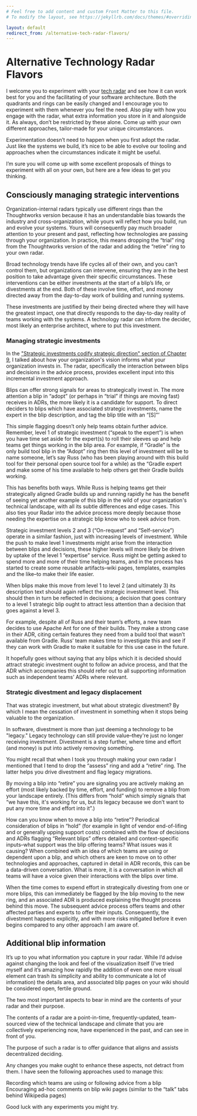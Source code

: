 ```yaml
---
# Feel free to add content and custom Front Matter to this file.
# To modify the layout, see https://jekyllrb.com/docs/themes/#overriding-theme-defaults

layout: default
redirect_from: /alternative-tech-radar-flavors/
---
```

# Alternative Technology Radar Flavors
I welcome you to experiment with your [tech radar](https://github.com/andrewharmellaw/facilitating-software-architecture/tree/main/radar) and see how it can work best for you and the facilitating of your software architecture. Both the quadrants and rings can be easily changed and I encourage you to experiment with them whenever you feel the need. Also play with how you engage with the radar, what extra information you store in it and alongside it. As always, don’t be restricted by these alone.  Come up with your own different approaches, tailor-made for your unique circumstances.
 
Experimentation doesn’t need to happen when you first adopt the radar. Just like the systems we build, it’s nice to be able to evolve our tooling and approaches when the circumstances indicate it might be useful. 

I’m sure you will come up with some excellent proposals of things to experiment with all on your own, but here are a few ideas to get you thinking.  

## Consciously managing strategic interventions
Organization-internal radars typically use different rings than the Thoughtworks version because it has an understandable bias towards the industry and cross-organization, while yours will reflect how you build, run and evolve your systems. Yours will consequently pay much broader attention to your present and past, reflecting how technologies are passing through your organization. In practice, this means dropping the “trial” ring from the Thoughtworks version of the radar and adding the “retire” ring to your own radar.

Broad technology trends have life cycles all of their own, and you can’t control them, but organizations can intervene, ensuring they are in the best position to take advantage given their specific circumstances. These interventions can be either investments at the start of a blip’s life, or divestments at the end. Both of these involve time, effort, and money directed away from the day-to-day work of building and running systems. 

These investments are justified by their being directed where they will have the greatest impact, one that directly responds to the day-to-day reality of teams working with the systems. A technology radar can inform the decider, most likely an enterprise architect, where to put this investment.

### Managing strategic investments
In the ["Strategic investments codify strategic direction" section of Chapter 9](LINK-THIS-IN), I talked about how your organization's vision informs what your organization invests in. The radar, specifically the interaction between blips and decisions in the advice process, provides excellent input into this incremental investment approach.

Blips can offer strong signals for areas to strategically invest in. The more attention a blip in “adopt” (or perhaps in “trial” if things are moving fast) receives in ADRs, the more likely it is a candidate for support. To direct deciders to blips which have associated strategic investments, name the expert in the blip description, and tag the blip title with an “[S]”’

This simple flagging doesn’t only help teams obtain further advice. Remember, level 1 of strategic investment (“speak to the expert”) is when you have time set aside for the expert(s) to roll their sleeves up and help teams get things working in the blip area. For example, if “Gradle” is the only build tool blip in the “Adopt” ring then this level of investment will be to name someone, let’s say Russ (who has been playing around with this build tool for their personal open source tool for a while) as the “Gradle expert and make some of his time available to help others get their Gradle builds working.

This has benefits both ways. While Russ is helping teams get their strategically aligned Gradle builds up and running rapidly he has the benefit of seeing yet another example of this blip in the wild of your organization's technical landscape, with all its subtle differences and edge cases. This also ties your Radar into the advice process more deeply because those needing the expertise on a strategic blip know who to seek advice from. 

Strategic investment levels 2 and 3 (“On-request” and “Self-service”) operate in a similar fashion, just with increasing levels of investment. While the push to make level 1 investments might arise from the interaction between blips and decisions, these higher levels will more likely be driven by uptake of the level 1 “expertise” service. Russ might be getting asked to spend more and more of their time helping teams, and in the process has started to create some reusable artifacts–wiki pages, templates, examples and the like–to make their life easier.

When blips make this move from level 1 to level 2 (and ultimately 3) its description text should again reflect the strategic investment level. This should then in turn be reflected in decisions; a decision that goes contrary to a level 1 strategic blip ought to attract less attention than a decision that goes against a level 3. 

For example, despite all of Russ and their team’s efforts, a new team decides to use Apache Ant for one of their builds. They make a strong case in their ADR, citing certain features they need from a build tool that wasn’t available from Gradle. Russ’ team makes time to investigate this and see if they can work with Gradle to make it suitable for this use case in the future.

It hopefully goes without saying that any blips which it is decided should attract strategic investment ought to follow an advice process, and that the ADR which accompanies this should refer out to all supporting information such as independent teams’ ADRs where relevant.

### Strategic divestment and legacy displacement
That was strategic investment, but what about strategic divestment? By which I mean the cessation of investment in something when it stops being valuable to the organization. 

In software, divestment is more than just deeming a technology to be "legacy." Legacy technology can still provide value–they're just no longer receiving investment. Divestment is a step further, where time and effort (and money) is put into actively removing something. 

You might recall that when I took you through making your own radar I mentioned that I tend to drop the “assess” ring and add a “retire” ring. The latter helps you drive divestment and flag legacy migrations.

By moving a blip into “retire” you are signaling you are actively making an effort (most likely backed by time, effort, and funding) to remove a blip from your landscape entirely. (This differs from “hold” which simply signals that “we have this, it's working for us, but its legacy because we don’t want to put any more time and effort into it”.)

How can you know when to move a blip into “retire”? Periodical consideration of blips in “hold” (for example in light of vendor end-of-lifing and or generally upping support costs) combined with the flow of decisions and ADRs flagging “Relevant blips” offers detailed and context-specific inputs–what support was the blip offering teams? What issues was it causing? When combined with an idea of which teams are using or dependent upon a blip, and which others are keen to move on to other technologies and approaches, captured in detail in ADR records, this can be a data-driven conversation. What is more, it is a conversation in which all teams will have a voice given their interactions with the blips over time.

When the time comes to expend effort in strategically divesting from one or more blips, this can immediately be flagged by the blip moving to the new ring, and an associated ADR is produced explaining the thought process behind this move. The subsequent advice process offers teams and other affected parties and experts to offer their inputs. Consequently, the divestment happens explicitly, and with more risks mitigated before it even begins compared to any other approach I am aware of.

## Additional blip information
It’s up to you what information you capture in your radar. While I’d advise against changing the look and feel of the visualization itself (I’ve tried myself and it’s amazing how rapidly the addition of even one more visual element can trash its simplicity and ability to communicate a lot of information) the details area, and associated blip pages on your wiki should be considered open, fertile ground. 

The two most important aspects to bear in mind are the contents of your radar and their purpose. 

The contents of a radar are a point-in-time, frequently-updated, team-sourced view of the technical landscape and climate that you are collectively experiencing now, have experienced in the past, and can see in front of you. 

The purpose of such a radar is to offer guidance that aligns and assists decentralized deciding. 

Any changes you make ought to enhance these aspects, not detract from them. I have seen the following approaches used to manage this:

Recording which teams are using or following advice from a blip
Encouraging ad-hoc comments on blip wiki pages (similar to the “talk” tabs behind Wikipedia pages)

Good luck with any experiments you might try.
